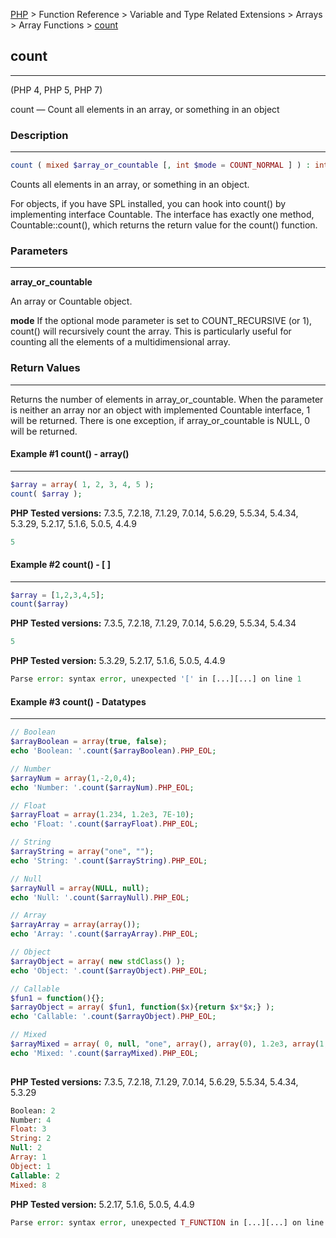 [PHP](../../../../index.md) > Function Reference > Variable and Type Related Extensions > Arrays  > Array Functions > [count](count.md)

## count
_________________

(PHP 4, PHP 5, PHP 7)

count — Count all elements in an array, or something in an object

### Description 
_________________

```php 
count ( mixed $array_or_countable [, int $mode = COUNT_NORMAL ] ) : int 
```

Counts all elements in an array, or something in an object.

For objects, if you have SPL installed, you can hook into count() by implementing interface Countable. The interface has exactly one method, Countable::count(), which returns the return value for the count() function.

### Parameters
_________________

**array_or_countable**

An array or Countable object.

**mode**
If the optional mode parameter is set to COUNT_RECURSIVE (or 1), count() will recursively count the array. This is particularly useful for counting all the elements of a multidimensional array.

### Return Values
_________________

Returns the number of elements in array_or_countable. When the parameter is neither an array nor an object with implemented Countable interface, 1 will be returned. There is one exception, if array_or_countable is NULL, 0 will be returned.

#### Example #1 count() - array()
_________________

```php
$array = array( 1, 2, 3, 4, 5 );
count( $array );
```

**PHP Tested versions:** 7.3.5, 7.2.18, 7.1.29, 7.0.14, 5.6.29, 5.5.34, 5.4.34, 5.3.29, 5.2.17, 5.1.6, 5.0.5, 4.4.9

```php
5
```

#### Example #2 count() - [ ]
_________________

```php
$array = [1,2,3,4,5];
count($array)
```

**PHP Tested versions:** 7.3.5, 7.2.18, 7.1.29, 7.0.14, 5.6.29, 5.5.34, 5.4.34
```php
5
```

**PHP Tested version:** 5.3.29, 5.2.17, 5.1.6, 5.0.5, 4.4.9
```php
Parse error: syntax error, unexpected '[' in [...][...] on line 1
```

#### Example #3 count() - Datatypes
_________________

```php
// Boolean 
$arrayBoolean = array(true, false);
echo 'Boolean: '.count($arrayBoolean).PHP_EOL;

// Number
$arrayNum = array(1,-2,0,4);
echo 'Number: '.count($arrayNum).PHP_EOL;

// Float
$arrayFloat = array(1.234, 1.2e3, 7E-10);
echo 'Float: '.count($arrayFloat).PHP_EOL;

// String
$arrayString = array("one", "");
echo 'String: '.count($arrayString).PHP_EOL;

// Null
$arrayNull = array(NULL, null);
echo 'Null: '.count($arrayNull).PHP_EOL;

// Array
$arrayArray = array(array());
echo 'Array: '.count($arrayArray).PHP_EOL;

// Object
$arrayObject = array( new stdClass() );
echo 'Object: '.count($arrayObject).PHP_EOL;

// Callable
$fun1 = function(){};
$arrayObject = array( $fun1, function($x){return $x*$x;} );
echo 'Callable: '.count($arrayObject).PHP_EOL;

// Mixed
$arrayMixed = array( 0, null, "one", array(), array(0), 1.2e3, array(1,"one",1.01,""), new stdClass() );
echo 'Mixed: '.count($arrayMixed).PHP_EOL;
    
```

**PHP Tested versions:** 7.3.5, 7.2.18, 7.1.29, 7.0.14, 5.6.29, 5.5.34, 5.4.34, 5.3.29
```php
Boolean: 2
Number: 4
Float: 3
String: 2
Null: 2
Array: 1
Object: 1
Callable: 2
Mixed: 8
```

**PHP Tested version:** 5.2.17, 5.1.6, 5.0.5, 4.4.9
```php
Parse error: syntax error, unexpected T_FUNCTION in [...][...] on line 31
```